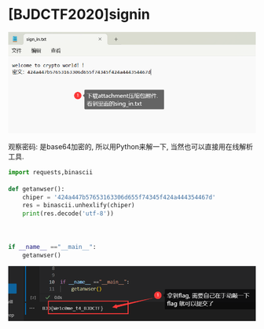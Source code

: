 # [BJDCTF2020]signin

![image-20230406081750474](https://raw.githubusercontent.com/QDGSCLOUD/BJYH_picture/main/img/image-20230406081750474.png)

观察密码: 是base64加密的, 所以用Python来解一下, 当然也可以直接用在线解析工具.

```Python
import requests,binascii

def getanwser():
    chiper = '424a447b57653163306d655f74345f424a444354467d'
    res = binascii.unhexlify(chiper)
    print(res.decode('utf-8'))



if __name__ =="__main__":
    getanwser()
```

![image-20230406083415589](https://raw.githubusercontent.com/QDGSCLOUD/BJYH_picture/main/img/image-20230406083415589.png)

